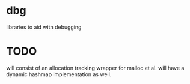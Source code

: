 # dbg
libraries to aid with debugging

# TODO
will consist of an allocation tracking wrapper for malloc et al.
will have a dynamic hashmap implementation as well.
